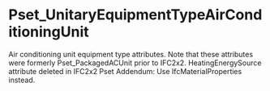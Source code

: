 # Pset_UnitaryEquipmentTypeAirConditioningUnit

Air conditioning unit equipment type attributes.
Note that these attributes were formerly Pset_PackagedACUnit prior to IFC2x2.
HeatingEnergySource attribute deleted in IFC2x2 Pset Addendum: Use IfcMaterialProperties instead.

